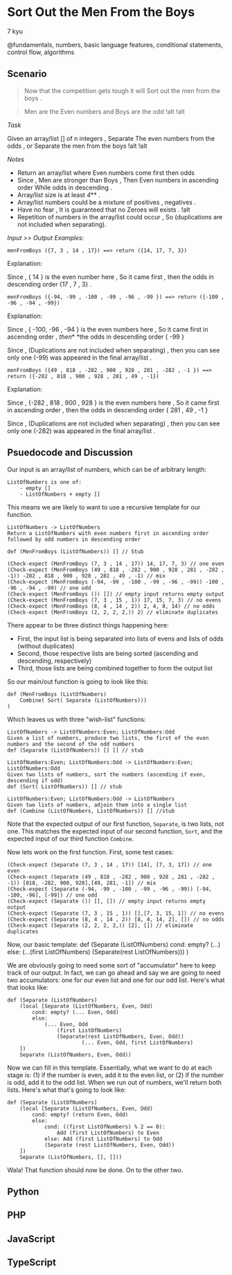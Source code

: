 # Sort Out the Men From the Boys
7 kyu 

@fundamentals, numbers, basic language features, conditional statements, control flow, algorithms

## Scenario

> Now that the competition gets tough it will Sort out the men from the boys .

> Men are the Even numbers and Boys are the odd  !alt !alt

*Task*

Given an array/list [] of n integers , Separate The even numbers from the odds , or Separate the men from the boys  !alt !alt

*Notes*

- Return an array/list where Even numbers come first then odds
- Since , Men are stronger than Boys , Then Even numbers in ascending order While odds in descending .
- Array/list size is at least *4*** .
- Array/list numbers could be a mixture of positives , negatives .
- Have no fear , It is guaranteed that no Zeroes will exists . !alt
- Repetition of numbers in the array/list could occur , So (duplications are not included when separating).

*Input >> Output Examples:*

    menFromBoys ({7, 3 , 14 , 17}) ==> return ({14, 17, 7, 3}) 

Explanation:

Since , { 14 } is the even number here , So it came first , then the odds in descending order {17 , 7 , 3} .

    menFromBoys ({-94, -99 , -100 , -99 , -96 , -99 }) ==> return ({-100 , -96 , -94 , -99})

Explanation:

Since , { -100, -96 , -94 } is the even numbers here , So it came first in ascending order , *then** *the odds in descending order { -99 }

Since , (Duplications are not included when separating) , then you can see only one (-99) was appeared in the final array/list .

    menFromBoys ({49 , 818 , -282 , 900 , 928 , 281 , -282 , -1 }) ==> return ({-282 , 818 , 900 , 928 , 281 , 49 , -1})

Explanation:

Since , {-282 , 818 , 900 , 928 } is the even numbers here , So it came first in ascending order , then the odds in descending order { 281 , 49 , -1 }

Since , (Duplications are not included when separating) , then you can see only one (-282) was appeared in the final array/list .

## Psuedocode and Discussion

Our input is an array/list of numbers, which can be of arbitrary length:

    ListOfNumbers is one of:
        - empty []
        - ListOfNumbers + empty []
        
This means we are likely to want to use a recursive template for our function.

    ListOfNumbers -> ListOfNumbers
    Return a ListOfNumbers with even numbers first in ascending order followed by odd numbers in descending order
    
    def (MenFromBoys (ListOfNumbers)) [] // Stub
    
    (Check-expect (MenFromBoys (7, 3 , 14 , 17)) 14, 17, 7, 3) // one even
    (Check-expect (MenFromBoys (49 , 818 , -282 , 900 , 928 , 281 , -282 , -1)) -282 , 818 , 900 , 928 , 281 , 49 , -1) // mix
    (Check-expect (MenFromBoys (-94, -99 , -100 , -99 , -96 , -99)) -100 , -96 , -94 , -99) // one odd
    (Check-expect (MenFromBoys ()) []) // empty input returns empty output
    (Check-expect (MenFromBoys (7, 3 , 15 , 1)) 17, 15, 7, 3) // no evens
    (Check-expect (MenFromBoys (8, 4 , 14 , 2)) 2, 4, 8, 14) // no odds
    (Check-expect (MenFromBoys (2, 2, 2, 2,)) 2) // eliminate duplicates
    
There appear to be three distinct things happening here:
- First, the input list is being separated into lists of evens and lists of odds (without duplicates)
- Second, those respective lists are being sorted (ascending and descending, respectively)
- Third, those lists are being combined together to form the output list

So our main/out function is going to look like this:

    def (MenFromBoys (ListOfNumbers) 
        Combine( Sort( Separate (ListOfNumbers)))
    )
    
Which leaves us with three "wish-list" functions:

    ListOfNumbers -> ListOfNumbers:Even; ListOfNumbers:Odd
    Given a list of numbers, produce two lists, the first of the even numbers and the second of the odd numbers
    def (Separate (ListOfNumbers)) [] [] // stub
        
    ListOfNumbers:Even; ListOfNumbers:Odd -> ListOfNumbers:Even; ListOfNumbers:Odd
    Given two lists of numbers, sort the numbers (ascending if even, descending if odd)
    def (Sort( ListOfNumbers)) [] // stub
    
    ListOfNumbers:Even; ListOfNumbers:Odd -> ListOfNumbers
    Given two lists of numbers, adjoin them into a single list
    def (Combine (ListOfNumbers, ListOfNumbers)) [] //stub

Note that the expected output of our first function, `Separate`, is two lists, not one. This matches the expected input of our second function, `Sort`, and the expected input of our third function `Combine`.

Now lets work on the first function. First, some test cases:

    (Check-expect (Separate (7, 3 , 14 , 17)) [14], [7, 3, 17]) // one even
    (Check-expect (Separate (49 , 818 , -282 , 900 , 928 , 281 , -282 , -1)) [818, -282, 900, 928],[49, 281, -1]) // mix
    (Check-expect (Separate (-94, -99 , -100 , -99 , -96 , -99)) [-94, -100, -96], [-99]) // one odd
    (Check-expect (Separate ()) [], []) // empty input returns empty output
    (Check-expect (Separate (7, 3 , 15 , 1)) [],[7, 3, 15, 1]) // no evens
    (Check-expect (Separate (8, 4 , 14 , 2)) [8, 4, 14, 2], []) // no odds
    (Check-expect (Separate (2, 2, 2, 2,)) [2], []) // eliminate duplicates
    
Now, our basic template:
    def (Separate (ListOfNumbers) 
        cond: empty? (...)
        else:
            (...(first ListOfNumbers)
                (Separate(rest ListOfNumbers)))
    )
    
We are obviously going to need some sort of "accumulator" here to keep track of our output. In fact, we can go ahead and say we are going to need two accumulators: one for our even list and one for our odd list. Here's what that looks like:
    
    def (Separate (ListOfNumbers) 
        (local [Separate (ListOfNumbers, Even, Odd)
            cond: empty? (... Even, Odd)
            else:
                (... Even, Odd
                    (first ListOfNumbers)
                    (Separate(rest ListOfNumbers, Even, Odd))
                            (... Even, Odd, first ListOfNumbers)
        ])
        Separate (ListOfNumbers, Even, Odd))

Now we can fill in this template. Essentially, what we want to do at each stage is: (1) if the number is even, add it to the even list, or (2) if the number is odd, add it to the odd list. When we run out of numbers, we'll return both lists. Here's what that's going to look like:

    def (Separate (ListOfNumbers)
        (local [Separate (ListOfNumbers, Even, Odd) 
            cond: empty? (return Even, Odd)
            else:
                cond: ((first ListOfNumbers) % 2 == 0):
                    Add (first ListOfNumbers) to Even
                else: Add (first ListOfNumbers) to Odd
                (Separate (rest ListOfNumbers, Even, Odd))
        ])    
        Separate (ListOfNumbers, [], []))
        
Wala! That function should now be done. On to the other two.

## Python

## PHP

## JavaScript

## TypeScript